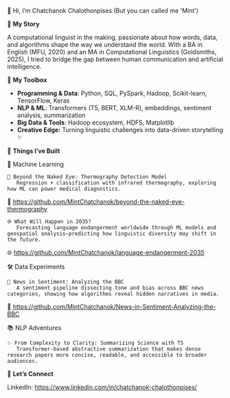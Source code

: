 👋 Hi, I’m Chatchanok Chalothonpises (But you can called me 'Mint')

🌟 **My Story**

A computational linguist in the making, passionate about how words, data, and algorithms shape the way we understand the world. With a BA in English (MFU, 2020) and an MA in Computational Linguistics (Goldsmiths, 2025), I tried to bridge the gap between human communication and artificial intelligence.

🧩 **My Toolbox**

- **Programming & Data**: Python, SQL, PySpark, Hadoop, Scikit-learn, TensorFlow, Keras
- **NLP & ML**: Transformers (T5, BERT, XLM-R), embeddings, sentiment analysis, summarization
- **Big Data & Tools**: Hadoop ecosystem, HDFS, Matplotlib
- **Creative Edge:** Turning linguistic challenges into data-driven storytelling ✨

🚀 **Things I’ve Built**

  🤖 Machine Learning

    🔬 Beyond the Naked Eye: Thermography Detection Model
       Regression + classification with infrared thermography, exploring how ML can power medical diagnostics.
  
  🔬 https://github.com/MintChatchanok/beyond-the-naked-eye-thermography

    🌐 What Will Happen in 2035?
       Forecasting language endangerment worldwide through ML models and geospatial analysis—predicting how linguistic diversity may shift in the future.
  
  🌐 https://github.com/MintChatchanok/language-endangerment-2035

  🛠️ Data Experiments

    📰 News in Sentiment: Analyzing the BBC
       A sentiment pipeline dissecting tone and bias across BBC news categories, showing how algorithms reveal hidden narratives in media.
  
  📰 https://github.com/MintChatchanok/News-in-Sentiment-Analyzing-the-BBC

  📚 NLP Adventures

    ✨ From Complexity to Clarity: Summarizing Science with T5
       Transformer-based abstractive summarization that makes dense research papers more concise, readable, and accessible to broader audiences.

🔗 **Let’s Connect**

LinkedIn: https://www.linkedin.com/in/chatchanok-chalothonpises/
